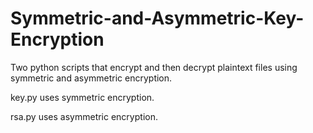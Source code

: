# Symmetric-and-Asymmetric-Key-Encryption
Two python scripts that encrypt and then decrypt plaintext files using symmetric and asymmetric encryption.

key.py uses symmetric encryption.

rsa.py uses asymmetric encryption.
